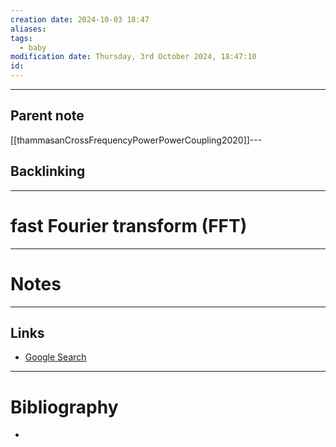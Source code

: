 ```yaml
---
creation date: 2024-10-03 18:47
aliases: 
tags:
  - baby
modification date: Thursday, 3rd October 2024, 18:47:10
id:
---
```

---

## Parent note
[[thammasanCrossFrequencyPowerPowerCoupling2020]]---
## Backlinking


---
# fast Fourier transform (FFT)


---
# Notes


---
## Links
- [Google Search](https://www.google.com/search?q=fast+Fourier+transform+(FFT))

---
# Bibliography
+ 